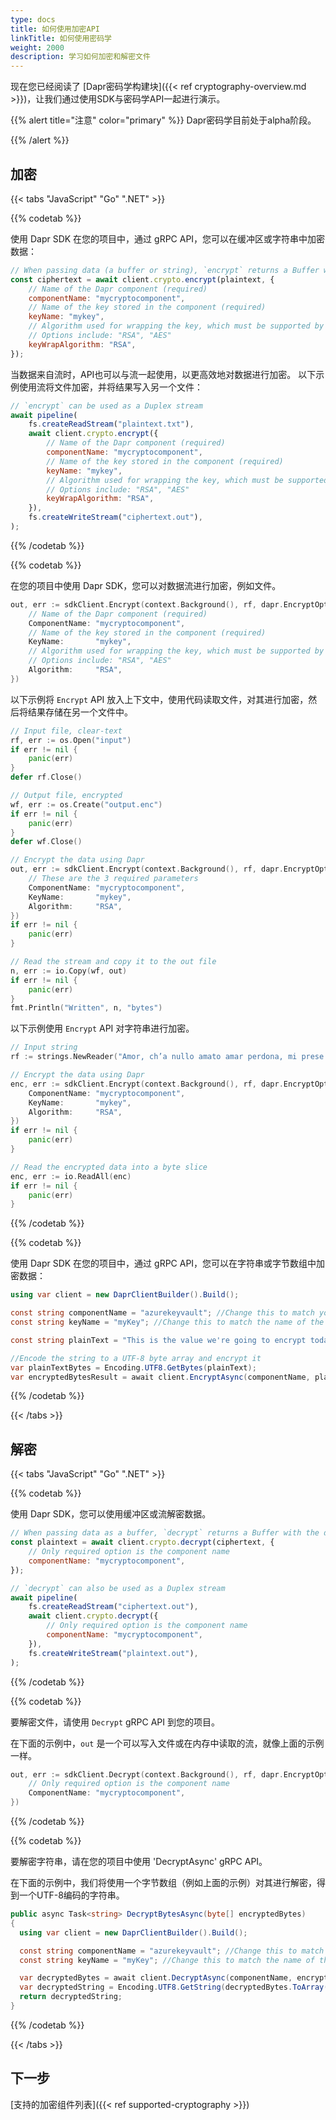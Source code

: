 ```yaml
---
type: docs
title: 如何使用加密API
linkTitle: 如何使用密码学
weight: 2000
description: 学习如何加密和解密文件
---
```


现在您已经阅读了 [Dapr密码学构建块]({{< ref cryptography-overview\.md >}})，让我们通过使用SDK与密码学API一起进行演示。

{{% alert title="注意" color="primary" %}}
Dapr密码学目前处于alpha阶段。

{{% /alert %}}

## 加密

{{< tabs "JavaScript" "Go" ".NET" >}}

{{% codetab %}}

<!--JavaScript-->

使用 Dapr SDK 在您的项目中，通过 gRPC API，您可以在缓冲区或字符串中加密数据：

```js
// When passing data (a buffer or string), `encrypt` returns a Buffer with the encrypted message
const ciphertext = await client.crypto.encrypt(plaintext, {
    // Name of the Dapr component (required)
    componentName: "mycryptocomponent",
    // Name of the key stored in the component (required)
    keyName: "mykey",
    // Algorithm used for wrapping the key, which must be supported by the key named above.
    // Options include: "RSA", "AES"
    keyWrapAlgorithm: "RSA",
});
```

当数据来自流时，API也可以与流一起使用，以更高效地对数据进行加密。 以下示例使用流将文件加密，并将结果写入另一个文件：

```js
// `encrypt` can be used as a Duplex stream
await pipeline(
    fs.createReadStream("plaintext.txt"),
    await client.crypto.encrypt({
        // Name of the Dapr component (required)
        componentName: "mycryptocomponent",
        // Name of the key stored in the component (required)
        keyName: "mykey",
        // Algorithm used for wrapping the key, which must be supported by the key named above.
        // Options include: "RSA", "AES"
        keyWrapAlgorithm: "RSA",
    }),
    fs.createWriteStream("ciphertext.out"),
);
```

{{% /codetab %}}

{{% codetab %}}

<!--go-->

在您的项目中使用 Dapr SDK，您可以对数据流进行加密，例如文件。

```go
out, err := sdkClient.Encrypt(context.Background(), rf, dapr.EncryptOptions{
	// Name of the Dapr component (required)
	ComponentName: "mycryptocomponent",
	// Name of the key stored in the component (required)
	KeyName:       "mykey",
	// Algorithm used for wrapping the key, which must be supported by the key named above.
	// Options include: "RSA", "AES"
	Algorithm:     "RSA",
})
```

以下示例将 `Encrypt` API 放入上下文中，使用代码读取文件，对其进行加密，然后将结果存储在另一个文件中。

```go
// Input file, clear-text
rf, err := os.Open("input")
if err != nil {
	panic(err)
}
defer rf.Close()

// Output file, encrypted
wf, err := os.Create("output.enc")
if err != nil {
	panic(err)
}
defer wf.Close()

// Encrypt the data using Dapr
out, err := sdkClient.Encrypt(context.Background(), rf, dapr.EncryptOptions{
	// These are the 3 required parameters
	ComponentName: "mycryptocomponent",
	KeyName:       "mykey",
	Algorithm:     "RSA",
})
if err != nil {
	panic(err)
}

// Read the stream and copy it to the out file
n, err := io.Copy(wf, out)
if err != nil {
	panic(err)
}
fmt.Println("Written", n, "bytes")
```

以下示例使用 `Encrypt` API 对字符串进行加密。

```go
// Input string
rf := strings.NewReader("Amor, ch’a nullo amato amar perdona, mi prese del costui piacer sì forte, che, come vedi, ancor non m’abbandona")

// Encrypt the data using Dapr
enc, err := sdkClient.Encrypt(context.Background(), rf, dapr.EncryptOptions{
	ComponentName: "mycryptocomponent",
	KeyName:       "mykey",
	Algorithm:     "RSA",
})
if err != nil {
	panic(err)
}

// Read the encrypted data into a byte slice
enc, err := io.ReadAll(enc)
if err != nil {
	panic(err)
}
```

{{% /codetab %}}

{{% codetab %}}

<!-- .NET -->

使用 Dapr SDK 在您的项目中，通过 gRPC API，您可以在字符串或字节数组中加密数据：

```csharp
using var client = new DaprClientBuilder().Build();

const string componentName = "azurekeyvault"; //Change this to match your cryptography component
const string keyName = "myKey"; //Change this to match the name of the key in your cryptographic store

const string plainText = "This is the value we're going to encrypt today";

//Encode the string to a UTF-8 byte array and encrypt it
var plainTextBytes = Encoding.UTF8.GetBytes(plainText);
var encryptedBytesResult = await client.EncryptAsync(componentName, plaintextBytes, keyName, new EncryptionOptions(KeyWrapAlgorithm.Rsa));
```

{{% /codetab %}}

{{< /tabs >}}

## 解密

{{< tabs "JavaScript" "Go" ".NET" >}}

{{% codetab %}}

<!--JavaScript-->

使用 Dapr SDK，您可以使用缓冲区或流解密数据。

```js
// When passing data as a buffer, `decrypt` returns a Buffer with the decrypted message
const plaintext = await client.crypto.decrypt(ciphertext, {
    // Only required option is the component name
    componentName: "mycryptocomponent",
});

// `decrypt` can also be used as a Duplex stream
await pipeline(
    fs.createReadStream("ciphertext.out"),
    await client.crypto.decrypt({
        // Only required option is the component name
        componentName: "mycryptocomponent",
    }),
    fs.createWriteStream("plaintext.out"),
);
```

{{% /codetab %}}

{{% codetab %}}

<!--go-->

要解密文件，请使用 `Decrypt` gRPC API 到您的项目。

在下面的示例中，`out` 是一个可以写入文件或在内存中读取的流，就像上面的示例一样。

```go
out, err := sdkClient.Decrypt(context.Background(), rf, dapr.EncryptOptions{
	// Only required option is the component name
	ComponentName: "mycryptocomponent",
})
```

{{% /codetab %}}

{{% codetab %}}

<!-- .NET -->

要解密字符串，请在您的项目中使用 'DecryptAsync' gRPC API。

在下面的示例中，我们将使用一个字节数组（例如上面的示例）对其进行解密，得到一个UTF-8编码的字符串。

```csharp
public async Task<string> DecryptBytesAsync(byte[] encryptedBytes)
{
  using var client = new DaprClientBuilder().Build();

  const string componentName = "azurekeyvault"; //Change this to match your cryptography component
  const string keyName = "myKey"; //Change this to match the name of the key in your cryptographic store

  var decryptedBytes = await client.DecryptAsync(componentName, encryptedBytes, keyName);
  var decryptedString = Encoding.UTF8.GetString(decryptedBytes.ToArray());
  return decryptedString;
}
```

{{% /codetab %}}

{{< /tabs >}}

## 下一步

[支持的加密组件列表]({{< ref supported-cryptography >}})
